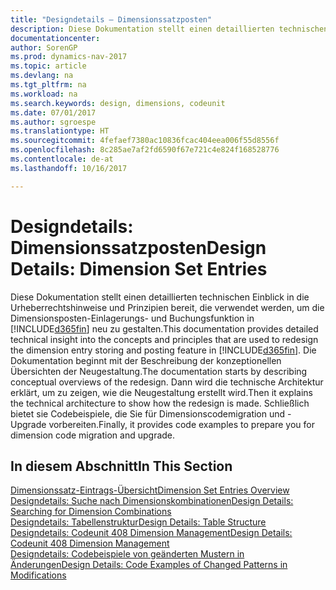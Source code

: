 ```yaml
---
title: "Designdetails – Dimensionssatzposten"
description: Diese Dokumentation stellt einen detaillierten technischen Einblick in die Urheberrechtshinweise und Prinzipien bereit, die verwendet werden, um die Dimensionsposten-Einlagerungs- und Buchungsfunktion in  neu zu gestalten.
documentationcenter: 
author: SorenGP
ms.prod: dynamics-nav-2017
ms.topic: article
ms.devlang: na
ms.tgt_pltfrm: na
ms.workload: na
ms.search.keywords: design, dimensions, codeunit
ms.date: 07/01/2017
ms.author: sgroespe
ms.translationtype: HT
ms.sourcegitcommit: 4fefaef7380ac10836fcac404eea006f55d8556f
ms.openlocfilehash: 8c285ae7af2fd6590f67e721c4e824f168528776
ms.contentlocale: de-at
ms.lasthandoff: 10/16/2017

---
```

# <a name="design-details-dimension-set-entries"></a><span data-ttu-id="d281f-103">Designdetails: Dimensionssatzposten</span><span class="sxs-lookup"><span data-stu-id="d281f-103">Design Details: Dimension Set Entries</span></span>
<span data-ttu-id="d281f-104">Diese Dokumentation stellt einen detaillierten technischen Einblick in die Urheberrechtshinweise und Prinzipien bereit, die verwendet werden, um die Dimensionsposten-Einlagerungs- und Buchungsfunktion in [!INCLUDE[d365fin](includes/d365fin_md.md)] neu zu gestalten.</span><span class="sxs-lookup"><span data-stu-id="d281f-104">This documentation provides detailed technical insight into the concepts and principles that are used to redesign the dimension entry storing and posting feature in [!INCLUDE[d365fin](includes/d365fin_md.md)].</span></span> <span data-ttu-id="d281f-105">Die Dokumentation beginnt mit der Beschreibung der konzeptionellen Übersichten der Neugestaltung.</span><span class="sxs-lookup"><span data-stu-id="d281f-105">The documentation starts by describing conceptual overviews of the redesign.</span></span> <span data-ttu-id="d281f-106">Dann wird die technische Architektur erklärt, um zu zeigen, wie die Neugestaltung erstellt wird.</span><span class="sxs-lookup"><span data-stu-id="d281f-106">Then it explains the technical architecture to show how the redesign is made.</span></span> <span data-ttu-id="d281f-107">Schließlich bietet sie Codebeispiele, die Sie für Dimensionscodemigration und -Upgrade vorbereiten.</span><span class="sxs-lookup"><span data-stu-id="d281f-107">Finally, it provides code examples to prepare you for dimension code migration and upgrade.</span></span>  

## <a name="in-this-section"></a><span data-ttu-id="d281f-108">In diesem Abschnitt</span><span class="sxs-lookup"><span data-stu-id="d281f-108">In This Section</span></span>  
[<span data-ttu-id="d281f-109">Dimensionssatz-Eintrags-Übersicht</span><span class="sxs-lookup"><span data-stu-id="d281f-109">Dimension Set Entries Overview</span></span>](design-details-dimension-set-entries-overview.md)  
[<span data-ttu-id="d281f-110">Designdetails: Suche nach Dimensionskombinationen</span><span class="sxs-lookup"><span data-stu-id="d281f-110">Design Details: Searching for Dimension Combinations</span></span>](design-details-searching-for-dimension-combinations.md)  
[<span data-ttu-id="d281f-111">Designdetails: Tabellenstruktur</span><span class="sxs-lookup"><span data-stu-id="d281f-111">Design Details: Table Structure</span></span>](design-details-table-structure.md)  
[<span data-ttu-id="d281f-112">Designdetails: Codeunit 408 Dimension Management</span><span class="sxs-lookup"><span data-stu-id="d281f-112">Design Details: Codeunit 408 Dimension Management</span></span>](design-details-codeunit-408-dimension-management.md)  
[<span data-ttu-id="d281f-113">Designdetails: Codebeispiele von geänderten Mustern in Änderungen</span><span class="sxs-lookup"><span data-stu-id="d281f-113">Design Details: Code Examples of Changed Patterns in Modifications</span></span>](design-details-code-examples-of-changed-patterns-in-modifications.md)

